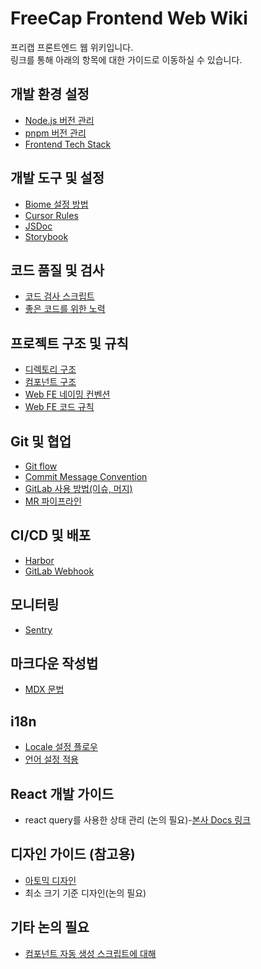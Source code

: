 # FreeCap Frontend Web Wiki
프리캡 프론트엔드 웹 위키입니다.  
링크를 통해 아래의 항목에 대한 가이드로 이동하실 수 있습니다.

## 개발 환경 설정
+ [Node.js 버전 관리](docs/development-environment/nvm.md)
+ [pnpm 버전 관리](docs/development-environment/corepack.md)
+ [Frontend Tech Stack](docs/development-environment/frontend-tech-stack.md)

## 개발 도구 및 설정
+ [Biome 설정 방법](docs/development-tools/biome-setup.md)
+ [Cursor Rules](docs/development-tools/cursor-rules.md)
+ [JSDoc](docs/development-tools/jsdoc.md)
+ [Storybook](docs/development-tools/storybook.md)

## 코드 품질 및 검사
+ [코드 검사 스크립트](docs/code-quality/code-inspection-scripts.md)
+ [좋은 코드를 위한 노력](docs/code-quality/good-code-practices.md)

## 프로젝트 구조 및 규칙
+ [디렉토리 구조](docs/project-structure/directory-structure.md)
+ [컴포넌트 구조](docs/project-structure/component-structure.md)
+ [Web FE 네이밍 컨벤션](docs/project-structure/web-fe-naming-convention.md)
+ [Web FE 코드 규칙](docs/project-structure/web-fe-code-rules.md)

## Git 및 협업
+ [Git flow](docs/git-collaboration/git-flow.md)
+ [Commit Message Convention](docs/git-collaboration/commit-message-convention.md)
+ [GitLab 사용 방법(이슈, 머지)](docs/git-collaboration/gitlab-usage.md)
+ [MR 파이프라인](docs/git-collaboration/mr-pipeline.md)

## CI/CD 및 배포
+ [Harbor](docs/cicd-deployment/harbor.md)
+ [GitLab Webhook](docs/cicd-deployment/gitlab-webhook.md)

## 모니터링
+ [Sentry](docs/monitoring/sentry.md)

## 마크다운 작성법
+ [MDX 문법](docs/markdown/mdx.md)

## i18n
+ [Locale 설정 플로우](docs/i18n/locale-flow.md)
+ [언어 설정 적용](docs/i18n/set-language.md)

## React 개발 가이드
+ react query를 사용한 상태 관리 (논의 필요)-[본사 Docs 링크](https://docs.sooplive.com/front/Sooplive[App]/state-management)

## 디자인 가이드 (참고용)
+ [아토믹 디자인](https://tech.kakaoent.com/front-end/2022/220505-how-page-part-use-atomic-design-system/)
+ 최소 크기 기준 디자인(논의 필요)

## 기타 논의 필요
+ [컴포넌트 자동 생성 스크립트에 대해](https://docs.sooplive.com/front/Sooplive[Web]/Common/create-component-script)
